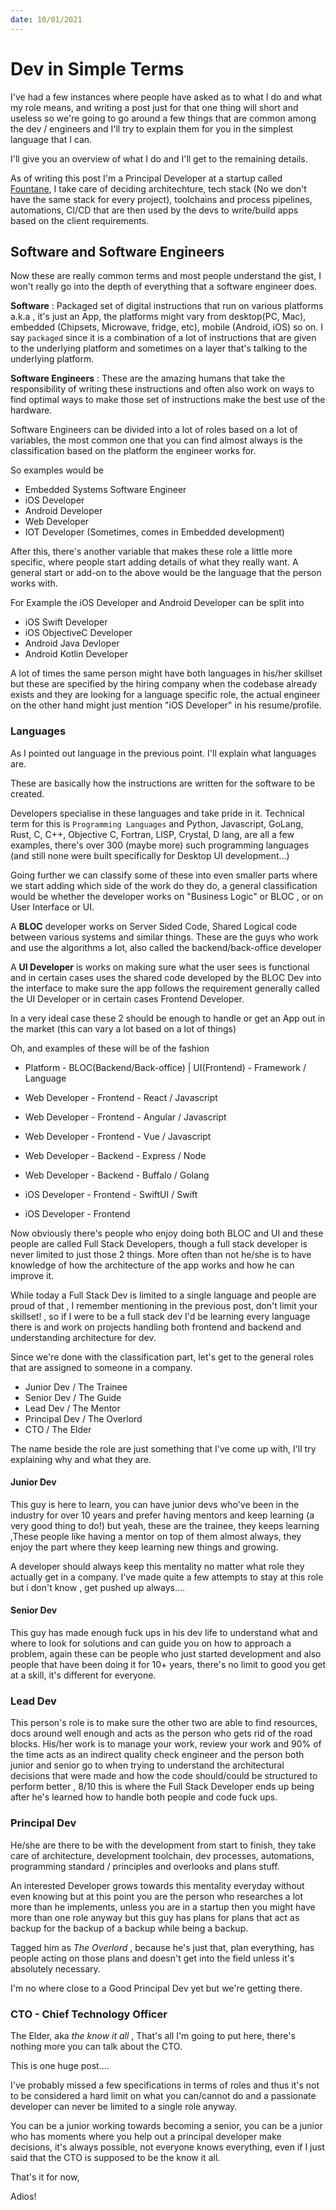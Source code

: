```yaml
---
date: 10/01/2021
---
```


# Dev in Simple Terms

I've had a few instances where people have asked as to what I do and what my
role means, and writing a post just for that one thing will short and useless so
we're going to go around a few things that are common among the dev / engineers
and I'll try to explain them for you in the simplest language that I can.

I'll give you an overview of what I do and I'll get to the remaining details.

As of writing this post I'm a Principal Developer at a startup called
[Fountane](https://fountane.com/), I take care of deciding architechture, tech
stack (No we don't have the same stack for every project), toolchains and
process pipelines, automations, CI/CD that are then used by the devs to
write/build apps based on the client requirements.

## Software and Software Engineers

Now these are really common terms and most people understand the gist, I won't
really go into the depth of everything that a software engineer does.

**Software** : Packaged set of digital instructions that run on various
platforms a.k.a , it's just an App, the platforms might vary from desktop(PC,
Mac), embedded (Chipsets, Microwave, fridge, etc), mobile (Android, iOS) so on.
I say `packaged` since it is a combination of a lot of instructions that are
given to the underlying platform and sometimes on a layer that's talking to the
underlying platform.

**Software Engineers** : These are the amazing humans that take the
responsibility of writing these instructions and often also work on ways to find
optimal ways to make those set of instructions make the best use of the
hardware.

Software Engineers can be divided into a lot of roles based on a lot of
variables, the most common one that you can find almost always is the
classification based on the platform the engineer works for.

So examples would be

- Embedded Systems Software Engineer
- iOS Developer
- Android Developer
- Web Developer
- IOT Developer (Sometimes, comes in Embedded development)

After this, there's another variable that makes these role a little more
specific, where people start adding details of what they really want. A general
start or add-on to the above would be the language that the person works with.

For Example the iOS Developer and Android Developer can be split into

- iOS Swift Developer
- iOS ObjectiveC Developer
- Android Java Devloper
- Android Kotlin Developer

A lot of times the same person might have both languages in his/her skillset but
these are specified by the hiring company when the codebase already exists and
they are looking for a language specific role, the actual engineer on the other
hand might just mention "iOS Developer" in his resume/profile.

### Languages

As I pointed out language in the previous point. I'll explain what languages
are.

These are basically how the instructions are written for the software to be
created.

Developers specialise in these languages and take pride in it. Technical term
for this is `Programming Languages` and Python, Javascript, GoLang, Rust, C,
C++, Objective C, Fortran, LISP, Crystal, D lang, are all a few examples,
there's over 300 (maybe more) such programming languages (and still none were
built specifically for Desktop UI development...)

Going further we can classify some of these into even smaller parts where we
start adding which side of the work do they do, a general classification would
be whether the developer works on "Business Logic" or BLOC , or on User
Interface or UI.

A **BLOC** developer works on Server Sided Code, Shared Logical code between
various systems and similar things. These are the guys who work and use the
algorithms a lot, also called the backend/back-office developer

A **UI Developer** is works on making sure what the user sees is functional and
in certain cases uses the shared code developed by the BLOC Dev into the
interface to make sure the app follows the requirement generally called the UI
Developer or in certain cases Frontend Developer.

In a very ideal case these 2 should be enough to handle or get an App out in the
market (this can vary a lot based on a lot of things)

Oh, and examples of these will be of the fashion

- Platform - BLOC(Backend/Back-office) | UI(Frontend) - Framework / Language

- Web Developer - Frontend - React / Javascript
- Web Developer - Frontend - Angular / Javascript
- Web Developer - Frontend - Vue / Javascript

- Web Developer - Backend - Express / Node
- Web Developer - Backend - Buffalo / Golang

- iOS Developer - Frontend - SwiftUI / Swift
- iOS Developer - Frontend

Now obviously there's people who enjoy doing both BLOC and UI and these people
are called Full Stack Developers, though a full stack developer is never limited
to just those 2 things. More often than not he/she is to have knowledge of how
the architecture of the app works and how he can improve it.

While today a Full Stack Dev is limited to a single language and people are
proud of that , I remember mentioning in the previous post, don't limit your
skillset! , so if I were to be a full stack dev I'd be learning every language
there is and work on projects handling both frontend and backend and
understanding architecture for dev.

Since we're done with the classification part, let's get to the general roles
that are assigned to someone in a company.

- Junior Dev / The Trainee
- Senior Dev / The Guide
- Lead Dev / The Mentor
- Principal Dev / The Overlord
- CTO / The Elder

The name beside the role are just something that I've come up with, I'll try
explaining why and what they are.

#### Junior Dev

This guy is here to learn, you can have junior devs who've been in the industry
for over 10 years and prefer having mentors and keep learning (a very good thing
to do!) but yeah, these are the trainee, they keeps learning ,These people like
having a mentor on top of them almost always, they enjoy the part where they
keep learning new things and growing.

A developer should always keep this mentality no matter what role they actually
get in a company. I've made quite a few attempts to stay at this role but i
don't know , get pushed up always....

#### Senior Dev

This guy has made enough fuck ups in his dev life to understand what and where
to look for solutions and can guide you on how to approach a problem, again
these can be people who just started development and also people that have been
doing it for 10+ years, there's no limit to good you get at a skill, it's
different for everyone.

### Lead Dev

This person's role is to make sure the other two are able to find resources,
docs around well enough and acts as the person who gets rid of the road blocks.
His/her work is to manage your work, review your work and 90% of the time acts
as an indirect quality check engineer and the person both junior and senior go
to when trying to understand the architectural decisions that were made and how
the code should/could be structured to perform better , 8/10 this is where the
Full Stack Developer ends up being after he's learned how to handle both people
and code fuck ups.

### Principal Dev

He/she are there to be with the development from start to finish, they take care
of architecture, development toolchain, dev processes, automations, programming
standard / principles and overlooks and plans stuff.

An interested Developer grows towards this mentality everyday without even
knowing but at this point you are the person who researches a lot more than he
implements, unless you are in a startup then you might have more than one role
anyway but this guy has plans for plans that act as backup for the backup of a
backup while being a backup.

Tagged him as _The Overlord_ , because he's just that, plan everything, has
people acting on those plans and doesn't get into the field unless it's
absolutely necessary.

I'm no where close to a Good Principal Dev yet but we're getting there.

### CTO - Chief Technology Officer

The Elder, aka _the know it all_ , That's all I'm going to put here, there's
nothing more you can talk about the CTO.

This is one huge post....

I've probably missed a few specifications in terms of roles and thus it's not to
be considered a hard limit on what you can/cannot do and a passionate developer
can never be limited to a single role anyway.

You can be a junior working towards becoming a senior, you can be a junior who
has moments where you help out a principal developer make decisions, it's always
possible, not everyone knows everything, even if I just said that the CTO is
supposed to be the know it all.

That's it for now,

Adios!
